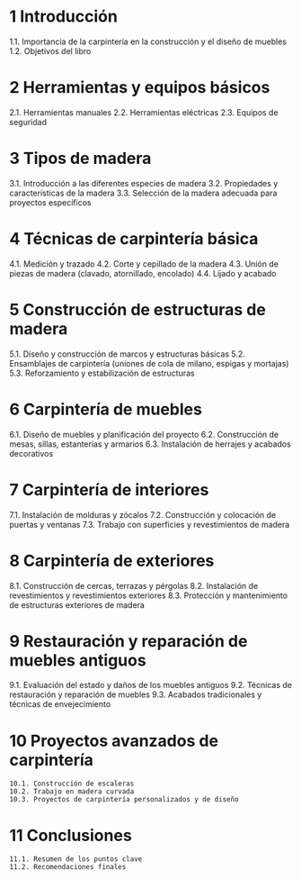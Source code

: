 # 1 Introducción
   1.1. Importancia de la carpintería en la construcción y el diseño de muebles
   1.2. Objetivos del libro

# 2 Herramientas y equipos básicos
   2.1. Herramientas manuales
   2.2. Herramientas eléctricas
   2.3. Equipos de seguridad

# 3 Tipos de madera
   3.1. Introducción a las diferentes especies de madera
   3.2. Propiedades y características de la madera
   3.3. Selección de la madera adecuada para proyectos específicos

# 4 Técnicas de carpintería básica
   4.1. Medición y trazado
   4.2. Corte y cepillado de la madera
   4.3. Unión de piezas de madera (clavado, atornillado, encolado)
   4.4. Lijado y acabado

# 5 Construcción de estructuras de madera
   5.1. Diseño y construcción de marcos y estructuras básicas
   5.2. Ensamblajes de carpintería (uniones de cola de milano, espigas y mortajas)
   5.3. Reforzamiento y estabilización de estructuras

# 6 Carpintería de muebles
   6.1. Diseño de muebles y planificación del proyecto
   6.2. Construcción de mesas, sillas, estanterías y armarios
   6.3. Instalación de herrajes y acabados decorativos

# 7 Carpintería de interiores
   7.1. Instalación de molduras y zócalos
   7.2. Construcción y colocación de puertas y ventanas
   7.3. Trabajo con superficies y revestimientos de madera

# 8 Carpintería de exteriores
   8.1. Construcción de cercas, terrazas y pérgolas
   8.2. Instalación de revestimientos y revestimientos exteriores
   8.3. Protección y mantenimiento de estructuras exteriores de madera

# 9 Restauración y reparación de muebles antiguos
   9.1. Evaluación del estado y daños de los muebles antiguos
   9.2. Técnicas de restauración y reparación de muebles
   9.3. Acabados tradicionales y técnicas de envejecimiento

# 10 Proyectos avanzados de carpintería
    10.1. Construcción de escaleras
    10.2. Trabajo en madera curvada
    10.3. Proyectos de carpintería personalizados y de diseño

# 11 Conclusiones
    11.1. Resumen de los puntos clave
    11.2. Recomendaciones finales
